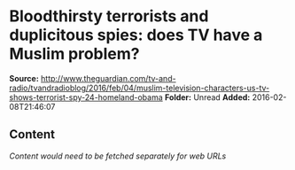 # Bloodthirsty terrorists and duplicitous spies: does TV have a Muslim problem?

**Source:** http://www.theguardian.com/tv-and-radio/tvandradioblog/2016/feb/04/muslim-television-characters-us-tv-shows-terrorist-spy-24-homeland-obama
**Folder:** Unread
**Added:** 2016-02-08T21:46:07




## Content
*Content would need to be fetched separately for web URLs*
